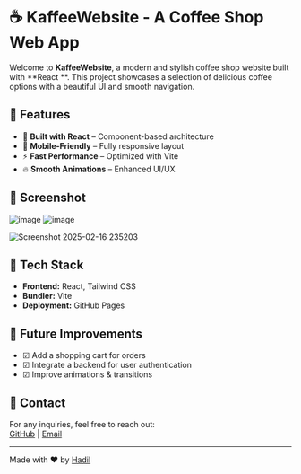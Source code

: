 # ☕ KaffeeWebsite - A Coffee Shop Web App  

Welcome to **KaffeeWebsite**, a modern and stylish coffee shop website built with **React **. This project showcases a selection of delicious coffee options with a beautiful UI and smooth navigation.

## 🌟 Features  

- 🏢 **Built with React** – Component-based architecture   
- 📱 **Mobile-Friendly** – Fully responsive layout  
- ⚡ **Fast Performance** – Optimized with Vite  
- 🔥 **Smooth Animations** – Enhanced UI/UX  



## 📸 Screenshot  


![image](https://github.com/user-attachments/assets/17cdb090-579f-4fc9-ab2a-da243cc7f809)
 ![image](https://github.com/user-attachments/assets/004e6f32-e625-4403-8f1b-6110a50123de)

![Screenshot 2025-02-16 235203](https://github.com/user-attachments/assets/fc2daea5-3de9-45c1-a5e0-916776d08a6e)





 

## 🌇 Tech Stack  

- **Frontend:** React, Tailwind CSS  
- **Bundler:** Vite  
- **Deployment:** GitHub Pages 

## 🚀 Future Improvements  

- ☑ Add a shopping cart for orders  
- ☑ Integrate a backend for user authentication  
- ☑ Improve animations & transitions  

## 📩 Contact  

For any inquiries, feel free to reach out:  
[GitHub](https://github.com/HADIL19) | [Email](mailto:your-email@example.com)  

---

Made with ❤️ by [Hadil](https://github.com/HADIL19)  

